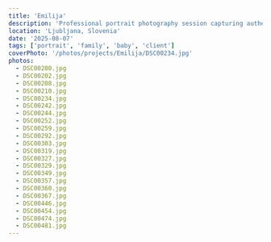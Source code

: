 ```yaml
---
title: 'Emilija'
description: 'Professional portrait photography session capturing authentic personality and natural beauty through refined lighting and artistic composition.'
location: 'Ljubljana, Slovenia'
date: '2025-08-07'
tags: ['portrait', 'family', 'baby', 'client']
coverPhoto: '/photos/projects/Emilija/DSC00234.jpg'
photos:
  - DSC00200.jpg
  - DSC00202.jpg
  - DSC00208.jpg
  - DSC00210.jpg
  - DSC00234.jpg
  - DSC00242.jpg
  - DSC00244.jpg
  - DSC00252.jpg
  - DSC00259.jpg
  - DSC00292.jpg
  - DSC00303.jpg
  - DSC00319.jpg
  - DSC00327.jpg
  - DSC00329.jpg
  - DSC00349.jpg
  - DSC00357.jpg
  - DSC00360.jpg
  - DSC00367.jpg
  - DSC00446.jpg
  - DSC00454.jpg
  - DSC00474.jpg
  - DSC00481.jpg
---
```

